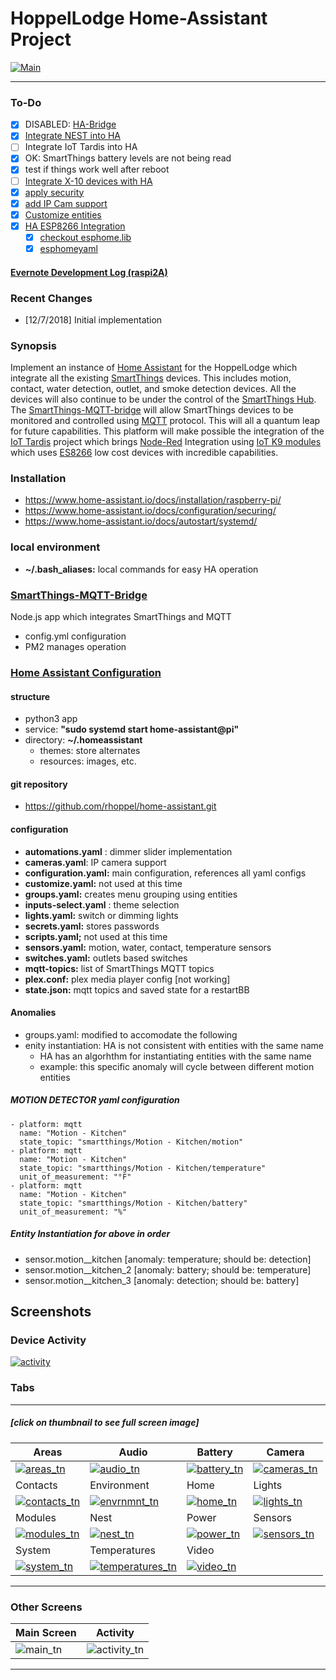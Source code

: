 # HoppelLodge Home-Assistant Project

[![Main][main_s]][main]

---

### To-Do

- [X] DISABLED: [HA-Bridge](https://github.com/bwssytems/ha-bridge)
- [X] [Integrate NEST into HA](https://www.home-assistant.io/components/nest)
- [ ] Integrate IoT Tardis into HA
- [X] OK: SmartThings battery levels are not being read
- [X] test if things work well after reboot
- [ ] [Integrate X-10 devices with HA](https://www.home-assistant.io/components/light.x10/)
- [X] [apply security](https://www.home-assistant.io/docs/configuration/securing/)
- [X] [add IP Cam support](https://www.home-assistant.io/components/camera.generic/)
- [X] [Customize entities](https://www.home-assistant.io/docs/configuration/customizing-devices/)
- [X] [HA ESP8266 Integration](https://www.home-assistant.io/blog/2018/06/05/esphomelib/)
  - [X] [checkout esphome.lib](https://esphomelib.com/esphomeyaml/index.html#sensor-components)
  - [X] [esphomeyaml](https://esphomelib.com/esphomeyaml/index.html)

#### [Evernote Development Log (raspi2A)](https://www.evernote.com/l/AAP1ClDH_KNDMITT7rDInX9GBZm8hRmLzk8/)

### Recent Changes

- [12/7/2018] Initial implementation

### Synopsis

Implement an instance of [Home Assistant](https://www.home-assistant.io/) for the HoppelLodge which integrate all the existing [SmartThings](https://www.smartthings.com) devices.   This includes motion, contact, water detection, outlet, and smoke detection devices.  All the devices will also continue to be under the control of the [SmartThings Hub](https://www.smartthings.com/products/smartthings-hub).   The [SmartThings-MQTT-bridge](https://github.com/stjohnjohnson/smartthings-mqtt-bridge) will allow SmartThings devices to be monitored and controlled using [MQTT](https://en.wikipedia.org/wiki/MQTT) protocol.  This will all a quantum leap for future capabilities.  This platform will make possible the integration of the [IoT Tardis](http://demo.techdogs.us/) project which brings [Node-Red](https://nodered.org/) Integration using [IoT K9 modules](http://demo.techdogs.us/resources/png/IoT_TARDIS_Demo_bb.png) which uses [ES8266](https://en.wikipedia.org/wiki/ESP8266) low cost devices with incredible capabilities.

### Installation

- https://www.home-assistant.io/docs/installation/raspberry-pi/
- https://www.home-assistant.io/docs/configuration/securing/
- https://www.home-assistant.io/docs/autostart/systemd/


### local environment

- __~/.bash_aliases:__ local commands for easy HA operation

### [SmartThings-MQTT-Bridge](https://github.com/stjohnjohnson/smartthings-mqtt-bridge)

Node.js app which integrates SmartThings and MQTT

- config.yml configuration 
- PM2 manages operation

### [Home Assistant Configuration](https://github.com/home-assistant/home-assistant)

#### structure

- python3 app
- service: __"sudo systemd start home-assistant@pi"__
- directory: __~/.homeassistant__
  - themes: store alternates
  - resources: images, etc.

#### git repository

- https://github.com/rhoppel/home-assistant.git

#### configuration

- __automations.yaml__ : dimmer slider implementation
- __cameras.yaml__:  IP camera support
- __configuration.yaml:__ main configuration, references all yaml configs
- __customize.yaml:__ not used at this time 
- __groups.yaml:__ creates menu grouping using entities
- __inputs-select.yaml__ : theme selection 
- __lights.yaml:__ switch or dimming lights
- __secrets.yaml:__ stores passwords
- __scripts.yaml;__ not used at this time
- __sensors.yaml:__ motion, water, contact, temperature sensors
- __switches.yaml:__ outlets based switches
- __mqtt-topics:__ list of SmartThings MQTT topics
- __plex.conf:__ plex media player config [not working]
- __state.json:__ mqtt topics and saved state for a restartBB 

#### Anomalies

- groups.yaml: modified to accomodate the following
- enity instantiation: HA is not consistent with entities with the same name
  - HA has an algorhthm for instantiating entities with the same name
  - example:  this specific anomaly will cycle between different motion entities

##### MOTION DETECTOR  yaml configuration

    - platform: mqtt
      name: "Motion - Kitchen"
      state_topic: "smartthings/Motion - Kitchen/motion"
    - platform: mqtt
      name: "Motion - Kitchen"
      state_topic: "smartthings/Motion - Kitchen/temperature"
      unit_of_measurement: "°F"
    - platform: mqtt
      name: "Motion - Kitchen"
      state_topic: "smartthings/Motion - Kitchen/battery"
      unit_of_measurement: "%"

##### Entity Instantiation for above in order

- sensor.motion__kitchen [anomaly: temperature; should be: detection]
- sensor.motion__kitchen_2 [anomaly: battery; should be: temperature]
- sensor.motion__kitchen_3 [anomaly: detection; should be: battery]

## Screenshots

### Device Activity

[![activity][activity_s]][activity]

### Tabs 

---

##### [click on thumbnail to see full screen image]

| Areas | Audio | Battery | Camera |
| --- | ---- | --- | --- |
| [![areas_tn][areas_tn]][areas] | [![audio_tn][audio_tn]][audio] | [![battery_tn][battery_tn]][battery] | [![cameras_tn][cameras_tn]][cameras] |
| Contacts | Environment | Home | Lights |
| [![contacts_tn][contacts_tn]][contacts] | [![envrnmnt_tn][envrnmnt_tn]][envrnmnt] | [![home_tn][home_tn]][home] | [![lights_tn][lights_tn]][lights] | 
| Modules | Nest |  Power | Sensors |
|  [![modules_tn][modules_tn]][modules] | [![nest_tn][nest_tn]][nest] | [![power_tn][power_tn]][power] | [![sensors_tn][sensors_tn]][sensors]  |
| System | Temperatures | Video |
| [![system_tn][system_tn]][system] | [![temperatures_tn][temperatures_tn]][temperatures] | [![video_tn][video_tn]][video]  |

---

### Other Screens

| Main Screen | Activity |
| ---- | ---- |
| ![main_tn][main_tn]  | ![activity_tn][activity_tn]  |

---

<!--
![areas_tn][areas_tn]
![audio_tn][audio_tn]
![battery_tn][battery_tn]
![cameras_tn][cameras_tn]
![contacts_tn][contacts_tn]
![envrnmnt_tn][envrnmnt_tn]
![activity_tn][activity_tn]
![main_tn][main_tn]
![home_tn][home_tn]
![lights_tn][lights_tn]
![modules_tn][modules_tn]
![nest_tn][nest_tn]
![power_tn][power_tn]
![sensors_tn][sensors_tn]
![system_tn][system_tn]
![temperatures_tn][temperatures_tn]
![video_tn][video_tn]

![areas_s][areas_s]
![audio_s][audio_s]
![battery_s][battery_s]
![cameras_s][cameras_s]
![contacts_s][contacts_s]
![envrnmnt_tn][envrnmnt_tn]
![activity_s][activity_s]
![main_s][main_s]
![home_s][home_s]
![lights_s][lights_s]
![modules_s][modules_s]
![nest_s][nest_s]
![power_s][power_s]
![sensors_s][sensors_s]
![system_s][system_s]
![temperatures_s][temperatures_s]
![video_s][video_s]



![areas][areas]
![audio][audio]
![battery][battery]
![cameras][cameras]
![contacts][contacts]
![envrnmnt][envrnmnt]
![activity][activity]
![main][main]
![home][home]
![lights][lights]
![modules][modules]
![nest][nest]
![power][power]
![sensors][sensors]
![system][system]
![temperatures][temperatures]
![video][video]

---
-->

[areas_tn]: https://files.hoppel.us/home-assistant/areas_tn.png
[audio_tn]: https://files.hoppel.us/home-assistant/audio_tn.png
[battery_tn]: https://files.hoppel.us/home-assistant/battery_tn.png
[cameras_tn]: https://files.hoppel.us/home-assistant/cameras_tn.png
[contacts_tn]: https://files.hoppel.us/home-assistant/contacts_tn.png
[envrnmnt_tn]: https://files.hoppel.us/home-assistant/envrnmnt_tn.png
[activity_tn]: https://files.hoppel.us/home-assistant/activity_tn.png
[main_tn]: https://files.hoppel.us/home-assistant/main_tn.png
[home_tn]: https://files.hoppel.us/home-assistant/home_tn.png
[lights_tn]: https://files.hoppel.us/home-assistant/lights_tn.png
[modules_tn]: https://files.hoppel.us/home-assistant/modules_tn.png
[nest_tn]: https://files.hoppel.us/home-assistant/nest_tn.png
[power_tn]: https://files.hoppel.us/home-assistant/power_tn.png
[sensors_tn]: https://files.hoppel.us/home-assistant/sensors_tn.png
[system_tn]: https://files.hoppel.us/home-assistant/system_tn.png
[temperatures_tn]: https://files.hoppel.us/home-assistant/temperatures_tn.png
[video_tn]: https://files.hoppel.us/home-assistant/video_tn.png

[areas_s]: https://files.hoppel.us/home-assistant/areas_s.png
[audio_s]: https://files.hoppel.us/home-assistant/audio_s.png
[battery_s]: https://files.hoppel.us/home-assistant/battery_s.png
[cameras_s]: https://files.hoppel.us/home-assistant/cameras_s.png
[contacts_s]: https://files.hoppel.us/home-assistant/contacts_s.png
[envrnmnt_s]: https://files.hoppel.us/home-assistant/envrnmnt_s.png
[activity_s]: https://files.hoppel.us/home-assistant/activity_s.png
[main_s]: https://files.hoppel.us/home-assistant/main_s.png
[home_s]: https://files.hoppel.us/home-assistant/home_s.png
[lights_s]: https://files.hoppel.us/home-assistant/lights_s.png
[modules_s]: https://files.hoppel.us/home-assistant/modules_s.png
[nest_s]: https://files.hoppel.us/home-assistant/nest_s.png
[power_s]: https://files.hoppel.us/home-assistant/power_s.png
[sensors_s]: https://files.hoppel.us/home-assistant/sensors_s.png
[system_s]: https://files.hoppel.us/home-assistant/system_s.png
[temperatures_s]: https://files.hoppel.us/home-assistant/temperatures_s.png
[video_s]: https://files.hoppel.us/home-assistant/video_s.png

[areas]: https://files.hoppel.us/home-assistant/areas.png
[audio]: https://files.hoppel.us/home-assistant/audio.png
[battery]: https://files.hoppel.us/home-assistant/battery.png
[cameras]: https://files.hoppel.us/home-assistant/cameras.png
[contacts]: https://files.hoppel.us/home-assistant/contacts.png
[envrnmnt]: https://files.hoppel.us/home-assistant/envrnmnt.png
[activity]: https://files.hoppel.us/home-assistant/activity.png
[main]: https://files.hoppel.us/home-assistant/main.png
[home]: https://files.hoppel.us/home-assistant/home.png
[lights]: https://files.hoppel.us/home-assistant/lights.png
[modules]: https://files.hoppel.us/home-assistant/modules.png
[nest]: https://files.hoppel.us/home-assistant/nest.png
[power]: https://files.hoppel.us/home-assistant/power.png
[sensors]: https://files.hoppel.us/home-assistant/sensors.png
[system]: https://files.hoppel.us/home-assistant/system.png
[temperatures]: https://files.hoppel.us/home-assistant/temperatures.png
[video]: https://files.hoppel.us/home-assistant/video.png